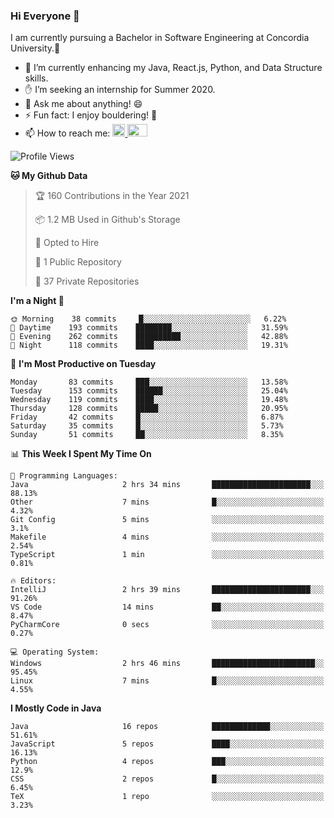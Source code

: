 ### Hi Everyone 👋
I am currently pursuing a Bachelor in Software Engineering at Concordia University.🏫

- 🌱 I’m currently enhancing my Java, React.js, Python, and Data Structure skills.
- ✋ I’m seeking an internship for Summer 2020.
- 💬 Ask me about anything! 😄
- ⚡ Fun fact: I enjoy bouldering! 🧗‍
- 📫 How to reach me: <a href="https://www.linkedin.com/in/siu-tong-ye/" target="_blank"> <img width="20px" width="32" src="https://cdn.jsdelivr.net/npm/simple-icons@v3/icons/linkedin.svg" /> </a> <a href="mailto:SiuTongYe@gmail.com" target="_blank"> <img height="20" width="32" src="https://cdn.jsdelivr.net/npm/simple-icons@v3/icons/gmail.svg" /> </a>

<!--START_SECTION:waka-->
![Profile Views](http://img.shields.io/badge/Profile%20Views-13-blue)

**🐱 My Github Data** 

> 🏆 160 Contributions in the Year 2021
 > 
> 📦 1.2 MB Used in Github's Storage 
 > 
> 💼 Opted to Hire
 > 
> 📜 1 Public Repository 
 > 
> 🔑 37 Private Repositories  
 > 
**I'm a Night 🦉** 

```text
🌞 Morning    38 commits     █░░░░░░░░░░░░░░░░░░░░░░░░   6.22% 
🌆 Daytime    193 commits    ████████░░░░░░░░░░░░░░░░░   31.59% 
🌃 Evening    262 commits    ██████████░░░░░░░░░░░░░░░   42.88% 
🌙 Night      118 commits    ████░░░░░░░░░░░░░░░░░░░░░   19.31%

```
📅 **I'm Most Productive on Tuesday** 

```text
Monday       83 commits     ███░░░░░░░░░░░░░░░░░░░░░░   13.58% 
Tuesday      153 commits    ██████░░░░░░░░░░░░░░░░░░░   25.04% 
Wednesday    119 commits    ████░░░░░░░░░░░░░░░░░░░░░   19.48% 
Thursday     128 commits    █████░░░░░░░░░░░░░░░░░░░░   20.95% 
Friday       42 commits     █░░░░░░░░░░░░░░░░░░░░░░░░   6.87% 
Saturday     35 commits     █░░░░░░░░░░░░░░░░░░░░░░░░   5.73% 
Sunday       51 commits     ██░░░░░░░░░░░░░░░░░░░░░░░   8.35%

```


📊 **This Week I Spent My Time On** 

```text
💬 Programming Languages: 
Java                     2 hrs 34 mins       ██████████████████████░░░   88.13% 
Other                    7 mins              █░░░░░░░░░░░░░░░░░░░░░░░░   4.32% 
Git Config               5 mins              ░░░░░░░░░░░░░░░░░░░░░░░░░   3.1% 
Makefile                 4 mins              ░░░░░░░░░░░░░░░░░░░░░░░░░   2.54% 
TypeScript               1 min               ░░░░░░░░░░░░░░░░░░░░░░░░░   0.81%

🔥 Editors: 
IntelliJ                 2 hrs 39 mins       ██████████████████████░░░   91.26% 
VS Code                  14 mins             ██░░░░░░░░░░░░░░░░░░░░░░░   8.47% 
PyCharmCore              0 secs              ░░░░░░░░░░░░░░░░░░░░░░░░░   0.27%

💻 Operating System: 
Windows                  2 hrs 46 mins       ███████████████████████░░   95.45% 
Linux                    7 mins              █░░░░░░░░░░░░░░░░░░░░░░░░   4.55%

```

**I Mostly Code in Java** 

```text
Java                     16 repos            █████████████░░░░░░░░░░░░   51.61% 
JavaScript               5 repos             ████░░░░░░░░░░░░░░░░░░░░░   16.13% 
Python                   4 repos             ███░░░░░░░░░░░░░░░░░░░░░░   12.9% 
CSS                      2 repos             █░░░░░░░░░░░░░░░░░░░░░░░░   6.45% 
TeX                      1 repo              ░░░░░░░░░░░░░░░░░░░░░░░░░   3.23%

```



<!--END_SECTION:waka-->
